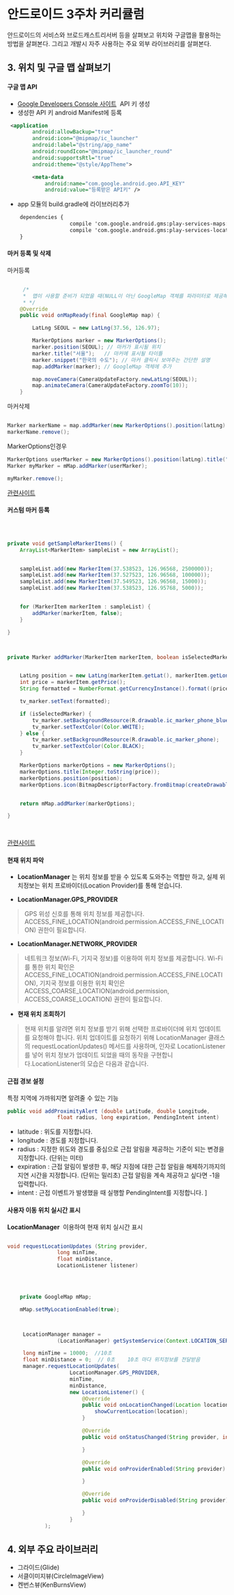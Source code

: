 # 안드로이드 3주차 커리큘럼
안드로이드의 서비스와 브로드캐스트리서버 등을 살펴보고 위치와 구글맵을 활용하는 방법을 살펴본다. 그리고 개발시 자주 사용하는 주요 외부 라이브러리를 살펴본다.
 
## 3. 위치 및 구글 맵 살펴보기

#### 구글 맵 API <br>
 - [Google Developers Console 사이트](https://console.developers.google.com/project )  API 키 생성<br>
 - 생성한 API 키 android Manifest에 등록
	
```xml
 <application
        android:allowBackup="true"
        android:icon="@mipmap/ic_launcher"
        android:label="@string/app_name"
        android:roundIcon="@mipmap/ic_launcher_round"
        android:supportsRtl="true"
        android:theme="@style/AppTheme">

        <meta-data
            android:name="com.google.android.geo.API_KEY"
            android:value="등록받은 API키" />
```

- app 모듈의 build.gradle에 라이브러리추가
	
	
	
```xml
	dependencies {
					compile 'com.google.android.gms:play-services-maps:10.2.1'
					compile 'com.google.android.gms:play-services-location:10.2.1'
	}


```   


####  마커 등록 및 삭제

마커등록

```java

     /*
     *  맵이 사용할 준비가 되었을 때(NULL이 아닌 GoogleMap 객체를 파라미터로 제공해 줄 수 있을 때)호출되어지는 메소드
     * */
    @Override
    public void onMapReady(final GoogleMap map) {

        LatLng SEOUL = new LatLng(37.56, 126.97);

        MarkerOptions marker = new MarkerOptions();
        marker.position(SEOUL); // 마커가 표시될 위치
        marker.title("서울");   // 마커에 표시될 타이틀
        marker.snippet("한국의 수도"); // 마커 클릭시 보여주는 간단한 설명
        map.addMarker(marker); // GoogleMap 객체에 추가

        map.moveCamera(CameraUpdateFactory.newLatLng(SEOUL));
        map.animateCamera(CameraUpdateFactory.zoomTo(10));
    }

```

마커삭제

```java

Marker markerName = map.addMarker(new MarkerOptions().position(latLng).title("Title"));
markerName.remove();
```


MarkerOptions인경우

```java
MarkerOptions userMarker = new MarkerOptions().position(latLng).title("Current Location");
Marker myMarker = mMap.addMarker(userMarker);

myMarker.remove();

```
[관련사이트](https://stackoverflow.com/questions/38533955/android-remove-markeroptions-from-google-maps)


####  커스텀 마커 등록

```java



private void getSampleMarkerItems() {
    ArrayList<MarkerItem> sampleList = new ArrayList();


    sampleList.add(new MarkerItem(37.538523, 126.96568, 2500000));
    sampleList.add(new MarkerItem(37.527523, 126.96568, 100000));
    sampleList.add(new MarkerItem(37.549523, 126.96568, 15000));
    sampleList.add(new MarkerItem(37.538523, 126.95768, 5000));


    for (MarkerItem markerItem : sampleList) {
        addMarker(markerItem, false);
    }

}



private Marker addMarker(MarkerItem markerItem, boolean isSelectedMarker) {


    LatLng position = new LatLng(markerItem.getLat(), markerItem.getLon());
    int price = markerItem.getPrice();
    String formatted = NumberFormat.getCurrencyInstance().format((price));

    tv_marker.setText(formatted);

    if (isSelectedMarker) {
        tv_marker.setBackgroundResource(R.drawable.ic_marker_phone_blue);
        tv_marker.setTextColor(Color.WHITE);
    } else {
        tv_marker.setBackgroundResource(R.drawable.ic_marker_phone);
        tv_marker.setTextColor(Color.BLACK);
    }

    MarkerOptions markerOptions = new MarkerOptions();
    markerOptions.title(Integer.toString(price));
    markerOptions.position(position);
    markerOptions.icon(BitmapDescriptorFactory.fromBitmap(createDrawableFromView(this, marker_root_view)));


    return mMap.addMarker(markerOptions);

}

 

```

[관련사이트](http://gun0912.tistory.com/57 )





####   현재 위치 파악<br/>
 -  __LocationManager__ 는 위치 정보를 받을 수 있도록 도와주는 역할만 하고, 실제 위치정보는 위치 프로바이더(Location Provider)를 통해 얻습니다.

 -  **LocationManager.GPS_PROVIDER**
> GPS 위성 신호를 통해 위치 정보를 제공합니다. ACCESS_FINE_LOCATION(android.permission.ACCESS_FINE_LOCATION) 권한이 필요합니다.


 -  **LocationManager.NETWORK_PROVIDER**
> 네트워크 정보(Wi-Fi, 기지국 정보)를 이용하여 위치 정보를 제공합니다. Wi-Fi를 통한 위치 확인은 ACCESS_FINE_LOCATION(android.permission.ACCESS_FINE.LOCATION), 기지국 정보를 이용한 위치 확인은 ACCESS_COARSE_LOCATION(android.permission, ACCESS_COARSE_LOCATION) 권한이 필요합니다.
 
  
 -  **현재 위치 조회하기**
> 현재 위치를 알려면 위치 정보를 받기 위해 선택한 프로바이더에 위치 업데이트를 요청해야 합니다. 위치 업데이트를 요청하기 위해 LocationManager 클래스의 requestLocationUpdates() 메서드를 사용하며, 인자로 LocationListener를 넣어 위치 정보가 업데이트 되었을 때의 동작을 구현합니다.LocationListener의 모습은 다음과 같습니다.
 

####  근접 경보 설정
 특정 지역에 가까워지면 알려줄 수 있는 기능
```java
public void addProximityAlert (double Latitude, double Longitude, 
				float radius, long expiration, PendingIntent intent)
```
- latitude : 위도를 지정합니다.
- longitude : 경도를 지정합니다.
- radius : 지정한 위도와 경도를 중심으로 근접 알림을 제공하는 기준이 되는 변경을 지정합니다. (단위는 미터)
- expiration : 근접 알림이 발생한 후, 해당 지점에 대한 근접 알림을 해제하기까지의 지연 시간을 지정합니다. (단위는 밀리초) 근접 알림을 계속 제공하고 싶다면 -1을 입력합니다.
- intent : 근접 이벤트가 발생했을 때 실행할 PendingIntent를 지정합니다.
 ]

####  사용자 이동 위치 실시간 표시

__LocationManager__  이용하여 현재 위치 실시간 표시

```java

void requestLocationUpdates (String provider, 
                long minTime, 
                float minDistance, 
                LocationListener listener)
		
```



```java


    private GoogleMap mMap;

    mMap.setMyLocationEnabled(true);



     LocationManager manager =
                (LocationManager) getSystemService(Context.LOCATION_SERVICE);

     long minTime = 10000;  //10초
     float minDistance = 0;  // 0초    10초 마다 위치정보를 전달받음
     manager.requestLocationUpdates(
                    LocationManager.GPS_PROVIDER,
                    minTime,
                    minDistance,
                    new LocationListener() {
                        @Override
                        public void onLocationChanged(Location location) {
                            showCurrentLocation(location);
                        }

                        @Override
                        public void onStatusChanged(String provider, int status, Bundle extras) {

                        }

                        @Override
                        public void onProviderEnabled(String provider) {

                        }

                        @Override
                        public void onProviderDisabled(String provider) {

                        }
                    }
            );


```
		
## 4. 외부 주요 라이브러리
*  그라이드(Glide)
* 서클이미지뷰(CircleImageView)
* 켄번스뷰(KenBurnsView)
